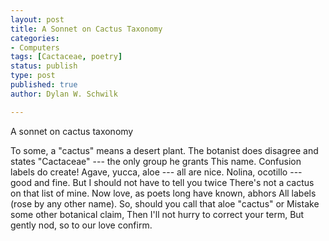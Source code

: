```yaml
---
layout: post
title: A Sonnet on Cactus Taxonomy
categories:
- Computers
tags: [Cactaceae, poetry]
status: publish
type: post
published: true
author: Dylan W. Schwilk

---
```

A sonnet on cactus taxonomy

To some, a "cactus" means a desert plant.
The botanist does disagree and states
"Cactaceae" --- the only group he grants
This name.  Confusion labels do create!
Agave, yucca, aloe --- all are nice.
Nolina, ocotillo ---  good and fine.
But I should not have to tell you twice
There's not a cactus on that list of mine.
Now love, as poets long have known, abhors
All labels (rose by any other name).
So, should you call that aloe "cactus" or
Mistake some other botanical claim,
Then I'll not hurry to correct your term, 
But gently nod, so to our love confirm.
